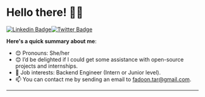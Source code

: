 # Hello there! 👋🏾

[![Linkedin Badge](https://img.shields.io/badge/-FadoonTarnongu-blue?style=for-the-badge&logo=Linkedin&logoColor=white&link=https://www.linkedin.com/in/fadoon-tarnongu-010884a5/)](https://www.linkedin.com/in/fadoon-tarnongu-010884a5/)[![Twitter Badge](https://img.shields.io/badge/-@Fashmelon-1ca0f1?style=for-the-badge&logo=twitter&logoColor=white&link=https://twitter.com/Fashmelon)](https://twitter.com/Fashmelon)


**Here's a quick summary about me**:

- 😊 Pronouns: She/her
- 😊 I’d be delighted if I could get some assistance with open-source projects and internships.
- 💼 Job interests: Backend Engineer (Intern or Junior level).
- 📫 You can contact me by sending an email to fadoon.tar@gmail.com.

---
